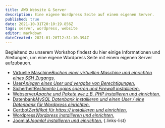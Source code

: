 ```yaml
---
title: AWO Website & Server
description: Eine eigene Wordpress Seite auf einem eigenen Server.
published: true
date: 2021-10-31T20:10:19.856Z
tags: server, wordpress, website
editor: markdown
dateCreated: 2021-01-20T12:31:10.394Z
---
```


Begleitend zu unserem Workshop findest du hier einige Informationen und Aleitungen, um eine eigene Wordpress Seite mit einem eigenen Server aufzubauen.
- [Virtuelle Maschine*Buchen einer virtuellen Maschine und einrichten eines SSH Zugangs.*](/awo_website_server/virtuelle_maschine)
- [User*Anlegen eines User und vergabe von Berechtigungen.*](/awo_website_server/user)
- [Sicherheit*Bestimmte Logins sperren und Firewall installieren.*](/awo_website_server/sicherheit)
- [Webserver*Apache und Pakete wie z.B. PHP installieren und einrichten.*](/awo_website_server/webserver)
- [Datenbank*MySQL Datenbank installieren und einen User / eine Datenbank für Wordpress einrichten.*](/awo_website_server/datenbank)
- [Certbot*Zertifikat für https:// installieren und einrichten.*](/awo_website_server/certbot)
- [Wordpress*Wordpress installieren und einrichten.*](/awo_website_server/wordpress)
- [Joomla!*Joomla! installieren und einrichten.*](/awo_website_server/joomla)
{.links-list}

